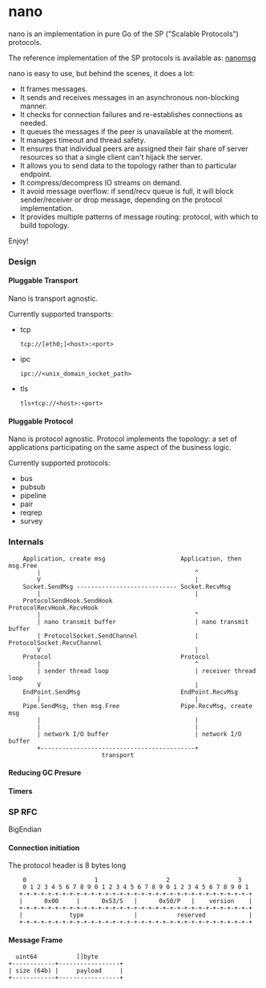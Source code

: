 nano
====

nano is an implementation in pure Go of the SP ("Scalable Protocols") protocols.

The reference implementation of the SP protocols is available as:
[nanomsg](http://www.nanomsg.org)

nano is easy to use, but behind the scenes, it does a lot:

- It frames messages. 
- It sends and receives messages in an asynchronous non-blocking manner. 
- It checks for connection failures and re-establishes connections as needed. 
- It queues the messages if the peer is unavailable at the moment. 
- It manages timeout and thread safety.
- It ensures that individual peers are assigned their fair share of server resources so that a single client can't hijack the server. 
- It allows you to send data to the topology rather than to particular endpoint.
- It compress/decompress IO streams on demand.
- It avoid message overflow: if send/recv queue is full, it will block sender/receiver or drop message, depending
  on the protocol implementation.
- It provides multiple patterns of message routing: protocol, with which to build topology.

Enjoy!

### Design

#### Pluggable Transport

Nano is transport agnostic.

Currently supported transports:

- tcp

  `tcp://[eth0;]<host>:<port>`

- ipc

  `ipc://<unix_domain_socket_path>`

- tls

  `tls+tcp://<host>:<port>`

#### Pluggable Protocol

Nano is protocol agnostic.
Protocol implements the topology: a set of applications participating on the same aspect of the business logic.

Currently supported protocols:

- bus
- pubsub
- pipeline
- pair
- reqrep
- survey

### Internals

        Application, create msg                     Application, then msg.Free
            |                                           ^
            V                                           |
        Socket.SendMsg ---------------------------- Socket.RecvMsg
            |                                           |
        ProtocolSendHook.SendHook                   ProtocolRecvHook.RecvHook
            |                                           ^
            | nano transmit buffer                      | nano transmit buffer
            | ProtocolSocket.SendChannel                | ProtocolSocket.RecvChannel
            V                                           |
        Protocol                                    Protocol
            |                                           ^
            | sender thread loop                        | receiver thread loop
            V                                           |
        EndPoint.SendMsg                            EndPoint.RecvMsg
            |                                           |
        Pipe.SendMsg, then msg.Free                 Pipe.RecvMsg, create msg
            |                                           |
            |                                           |
            | network I/O buffer                        | network I/O buffer
            +-------------------------------------------+                              
                              transport 
           

#### Reducing GC Presure

#### Timers


### SP RFC

   BigEndian

#### Connection initiation

The protocol header is 8 bytes long


        0                   1                   2                   3
        0 1 2 3 4 5 6 7 8 9 0 1 2 3 4 5 6 7 8 9 0 1 2 3 4 5 6 7 8 9 0 1
       +-+-+-+-+-+-+-+-+-+-+-+-+-+-+-+-+-+-+-+-+-+-+-+-+-+-+-+-+-+-+-+-+
       |      0x00     |      0x53/S   |      0x50/P   |    version    |
       +-+-+-+-+-+-+-+-+-+-+-+-+-+-+-+-+-+-+-+-+-+-+-+-+-+-+-+-+-+-+-+-+
       |             type              |           reserved            |
       +-+-+-+-+-+-+-+-+-+-+-+-+-+-+-+-+-+-+-+-+-+-+-+-+-+-+-+-+-+-+-+-+


#### Message Frame

      uint64           []byte
    +------------+-----------------+
    | size (64b) |     payload     |
    +------------+-----------------+

